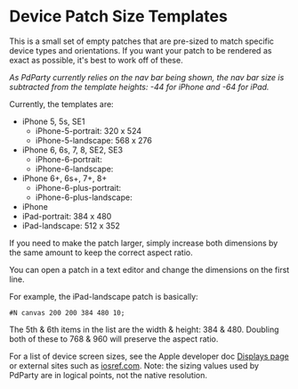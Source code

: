 Device Patch Size Templates
===========================

This is a small set of empty patches that are pre-sized to match specific device types and orientations. If you want your patch to be rendered as exact as possible, it's best to work off of these.

_As PdParty currently relies on the nav bar being shown, the nav bar size is subtracted from the template heights: -44 for iPhone and -64 for iPad._

Currently, the templates are:


* iPhone 5, 5s, SE1
  - iPhone-5-portrait: 320 x 524
  - iPhone-5-landscape: 568 x 276
* iPhone 6, 6s, 7, 8, SE2, SE3
  - iPhone-6-portrait:
  - iPhone-6-landscape:
* iPhone 6+, 6s+, 7+, 8+
  - iPhone-6-plus-portrait:
  - iPhone-6-plus-landscape:
* iPhone
* iPad-portrait: 384 x 480
* iPad-landscape: 512 x 352

If you need to make the patch larger, simply increase both dimensions by the same amount to keep the correct aspect ratio.

You can open a patch in a text editor and change the dimensions on the first line.

For example, the iPad-landscape patch is basically:

    #N canvas 200 200 384 480 10;

The 5th & 6th items in the list are the width & height: 384 & 480. Doubling both of these to 768 & 960 will preserve the aspect ratio.

For a list of device screen sizes, see the Apple developer doc [Displays page](https://developer.apple.com/library/archive/documentation/DeviceInformation/Reference/iOSDeviceCompatibility/Displays/Displays.html) or external sites such as [iosref.com](https://iosref.com/res). Note: the sizing values used by PdParty are in logical points, not the native resolution.
